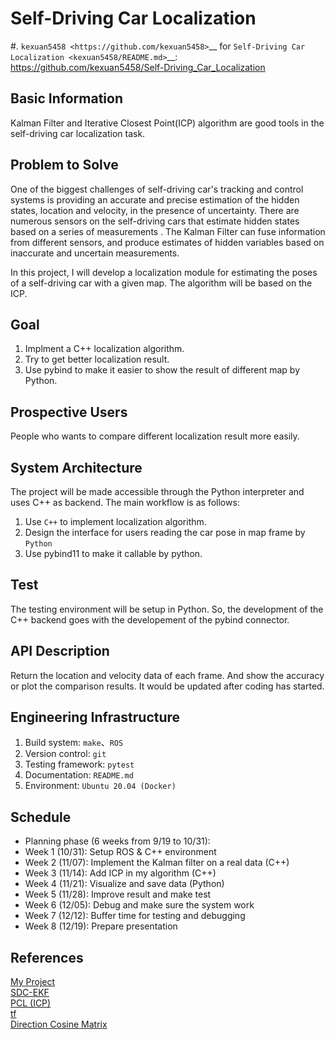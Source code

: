 # Self-Driving Car Localization
#. `kexuan5458 <https://github.com/kexuan5458>`__ for
   `Self-Driving Car Localization <kexuan5458/README.md>`__: https://github.com/kexuan5458/Self-Driving_Car_Localization

## Basic Information

Kalman Filter and Iterative Closest Point(ICP) algorithm are good tools in the self-driving car localization task.

## Problem to Solve

One of the biggest challenges of self-driving car's tracking and control systems is providing an accurate and precise estimation of the hidden states, location and velocity, in the presence of uncertainty. There are numerous sensors on the self-driving cars that estimate hidden states based on a series of measurements . The Kalman Filter can fuse information from different sensors, and produce estimates of hidden variables based on inaccurate and uncertain measurements.  

In this project, I will develop a localization module for estimating the poses of a self-driving car with a given map. The algorithm will be based on the ICP.

## Goal

1. Implment a C++ localization algorithm.
2. Try to get better localization result.
3. Use pybind to make it easier to show the result of different map by Python.

## Prospective Users

People who wants to compare different localization result more easily.

## System Architecture

The project will be made accessible through the Python interpreter and uses C++ as backend.
The main workflow is as follows:

1. Use `C++` to implement localization algorithm.  
2. Design the interface for users reading the car pose in map frame by `Python`  
3. Use pybind11 to make it callable by python.

## Test  
The testing environment will be setup in Python. So, the development of the C++ backend goes with the developement of the pybind connector.

## API Description

Return the location and velocity data of each frame. And show the accuracy or plot the comparison results.
It would be updated after coding has started.

## Engineering Infrastructure

1. Build system: `make`、`ROS`
2. Version control:  `git`
3. Testing framework: `pytest`
4. Documentation: `README.md`
5. Environment: `Ubuntu 20.04 (Docker)`

## Schedule

* Planning phase (6 weeks from 9/19 to 10/31):
* Week 1 (10/31): Setup ROS & C++ environment
* Week 2 (11/07): Implement the Kalman filter on a real data (C++)
* Week 3 (11/14): Add ICP in my algorithm (C++)
* Week 4 (11/21): Visualize and save data (Python)
* Week 5 (11/28): Improve result and make test
* Week 6 (12/05): Debug and make sure the system work
* Week 7 (12/12): Buffer time for testing and debugging
* Week 8 (12/19): Prepare presentation

## References
[My Project](https://github.com/kexuan5458/Self-Driving_Car_Localization)  
[SDC-EKF](https://github.com/kharikri/Self-Driving-Car-Extended-Kalman-Filters)  
[PCL (ICP)](https://github.com/PointCloudLibrary/pcl)    
[tf](http://wiki.ros.org/tf)  
[Direction Cosine Matrix](http://www.starlino.com/dcm_tutorial.html)   